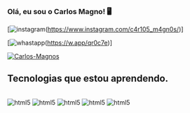 
### Olá, eu sou o Carlos Magno! 🖥️

[![instagram](https://img.shields.io/badge/Instagram-FF0069.svg?style=for-the-badge&logo=Instagram&logoColor=white)(https://www.instagram.com/c4r105_m4gn0s/)]

[![whastapp](https://img.shields.io/badge/WhatsApp-25D366.svg?style=for-the-badge&logo=WhatsApp&logoColor=white)(https://w.app/qr0c7e)]

[![Carlos-Magnos](https://github-readme-stats.vercel.app/api?username=carlos-magnos)](https://github.com/carlos-magnos/github-readme-stats)

## Tecnologias que estou aprendendo.

<div style= "display: inline_block"><br/>

<img aline= "center" alt= "html5" src= "https://img.shields.io/badge/HTML5-E34F26.svg?style=for-the-badge&logo=HTML5&logoColor=white"/> 
<img aline= "center" alt= "html5" src= 
"https://img.shields.io/badge/CSS-663399.svg?style=for-the-badge&logo=CSS&logoColor=white"/> 
<img aline= "center" alt= "html5" src= 
"https://img.shields.io/badge/JavaScript-F7DF1E.svg?style=for-the-badge&logo=JavaScript&logoColor=black"/> 
<img aline= "center" alt= "html5" src= 
"https://img.shields.io/badge/PHP-777BB4.svg?style=for-the-badge&logo=PHP&logoColor=white"/> 
<img aline= "center" alt= "html5" src= 
"https://img.shields.io/badge/MySQL-4479A1.svg?style=for-the-badge&logo=MySQL&logoColor=white"/> 

</div><br/>

